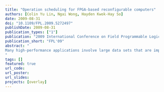 ```yaml
---
title: "Operation scheduling for FPGA-based reconfigurable computers"
authors: [Colin Yu Lin, Ngai Wong, Hayden Kwok-Hay So]
date: 2009-08-31
doi: "10.1109/FPL.2009.5272497"
publishDate: 2009-08-31
publication_types: ["1"]
publication: "2009 International Conference on Field Programmable Logic and Applications"
publication_short: "FPL'09"
abstract: "
Many high-performance applications involve large data sets that are impossible to fit entirely within on-chip memories of even the largest FPGAs. As a result, they must be stored in off-chip SDRAMs and loaded onto the FPGAs as computations progress. Because of the high latency and energy consumption associated with off-chip memory accesses, it is important to develop efficient operation schedules that not only minimize latency of computations, but also the amount of data I/Os. We formulate this problem as a modified resource-constrained job scheduling problem. The problem is then solved using a list scheduling algorithm that takes advantage of the fast burst-mode access of SDRAMs. Results have shown that for large problem sizes, the performance of our algorithm is within 1% of a hand-optimized matrix-matrix multiplication implementation, with no memory overhead, and is within 0.03% of the theoretical minimum latency of an 8-by-8 cofactor matrix computation.
"
tags: []
featured: true
url_code: 
url_poster: 
url_slides: 
projects: [overlay]
---
```


